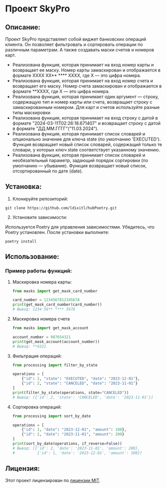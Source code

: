 # Проект SkyPro

## Описание:

Проект SkyPro представляет собой виджет банковских операций клиента. 
Он позволяет фильтровать и сортировать операции по различным параметрам. 
А также создавать маски счетов и номеров карт.
* Реализована функция, которая принимает на вход номер карты и возвращает ее маску.
    Номер карты замаскирован и отображается в формате
    XXXX XX** **** XXXX, где X — это цифра номера.
* Реализована функция, которая принимает на вход номер счета и возвращает его маску.
    Номер счета замаскирован и отображается в формате **XXXX,
     где X — это цифра номера.
* Реализована функция, которая принимает один аргумент — строку, содержащую тип и номер карты или счета,
    возвращает строку с замаскированным номером.
    Для карт и счетов используйте разные типы маскировки
* Реализована функция, которая принимает на вход строку с датой в формате 
    "2024-03-11T02:26:18.671407" и возвращает строку с датой в формате "ДД.ММ.ГГГГ"("11.03.2024").
* Реализована функция, которая принимает список словарей
    и опционально значение для ключа state (по умолчанию 'EXECUTED').
    Функция возвращает новый список словарей, содержащий только те словари,
    у которых ключ state соответствует указанному значению.
* Реализована функция, которая принимает список словарей и необязательный параметр,
    задающий порядок сортировки (по умолчанию — убывание).
    Функция возвращает новый список, отсортированный по дате (date).

## Установка:

1. Клонируйте репозиторий:
```
git clone https://github.com/ldixitl/hubPoetry.git
```
2. Установите зависимости:

Используется Poetry для управления зависимостями. Убедитесь, что Poetry установлен.
После установки выполните:
```
poetry install
```

## Использование:
### Пример работы функций:
1. Маскировка номера карты:
   ```python
   from masks import get_mask_card_number

   card_number = 1234567812345678
   print(get_mask_card_number(card_number))
   # Вывод: 1234 56** **** 5678
   ```

2. Маскировка номера счета
   ```python
   from masks import get_mask_account

   account_number = 987654321
   print(get_mask_account(account_number))
   # Вывод: **4321
   ```

3. Фильтрация операций:
   ```python
   from processing import filter_by_state

   operations = [
       {"id": 1, "state": "EXECUTED", "date": "2023-12-01"},
       {"id": 2, "state": "CANCELED", "date": "2023-11-01"}
   ]
   print(filter_by_state(operations, state="CANCELED"))
   # Вывод: [{'id': 2, 'state': 'CANCELED', 'date': '2023-11-01'}]
   ```

4. Сортировка операций:
   ```python
   from processing import sort_by_date

   operations = [
       {"id": 1, "date": "2023-12-01", "amount": 100},
       {"id": 2, "date": "2023-11-01", "amount": 200}
   ]
   print(sort_by_date(operations, if_reverse=False))
   # Вывод: [{'id': 2, 'date': '2023-11-01', 'amount': 200},
   #          {'id': 1, 'date': '2023-12-01', 'amount': 100}]
   ```

## Лицензия:

Этот проект лицензирован по [лицензии MIT](LICENSE).
